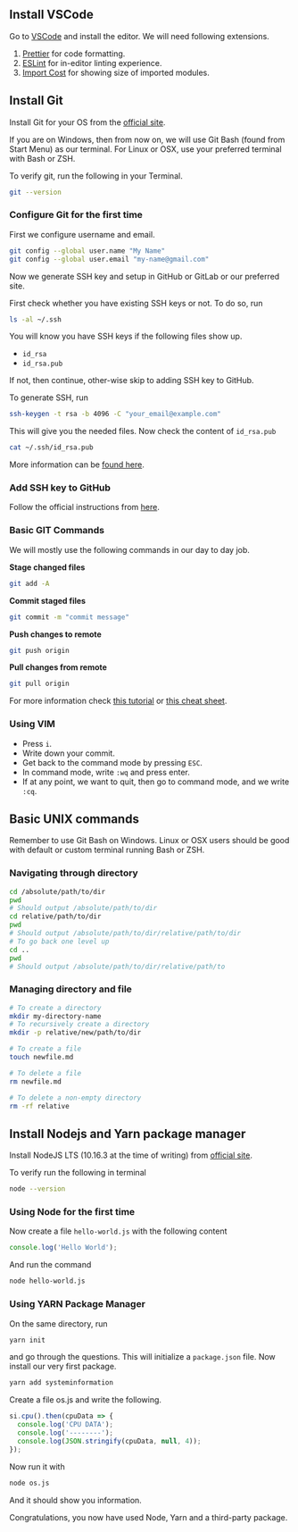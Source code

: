 ## Install VSCode

Go to [VSCode](https://code.visualstudio.com/) and install the editor. We will
need following extensions.

1. [Prettier](https://marketplace.visualstudio.com/items?itemName=esbenp.prettier-vscode)
   for code formatting.
2. [ESLint](https://marketplace.visualstudio.com/items?itemName=dbaeumer.vscode-eslint)
   for in-editor linting experience.
3. [Import Cost](https://marketplace.visualstudio.com/items?itemName=wix.vscode-import-cost)
   for showing size of imported modules.

## Install Git

Install Git for your OS from the [official site](https://git-scm.com/downloads).

If you are on Windows, then from now on, we will use Git Bash (found from Start Menu)
as our terminal. For Linux or OSX, use your preferred terminal with Bash or ZSH.

To verify git, run the following in your Terminal.

```bash
git --version
```

### Configure Git for the first time

First we configure username and email.

```bash
git config --global user.name "My Name"
git config --global user.email "my-name@gmail.com"
```

Now we generate SSH key and setup in GitHub or GitLab or our preferred site.

First check whether you have existing SSH keys or not. To do so, run

```bash
ls -al ~/.ssh
```

You will know you have SSH keys if the following files show up.

- `id_rsa`
- `id_rsa.pub`

If not, then continue, other-wise skip to adding SSH key to GitHub.

To generate SSH, run

```bash
ssh-keygen -t rsa -b 4096 -C "your_email@example.com"
```

This will give you the needed files. Now check the content of `id_rsa.pub`

```bash
cat ~/.ssh/id_rsa.pub
```

More information can be [found here](https://help.github.com/en/articles/generating-a-new-ssh-key-and-adding-it-to-the-ssh-agent).

### Add SSH key to GitHub

Follow the official instructions from [here](https://help.github.com/en/articles/adding-a-new-ssh-key-to-your-github-account).

### Basic GIT Commands

We will mostly use the following commands in our day to day job.

**Stage changed files**

```bash
git add -A
```

**Commit staged files**

```bash
git commit -m "commit message"
```

**Push changes to remote**

```bash
git push origin
```

**Pull changes from remote**

```bash
git pull origin
```

For more information check [this tutorial](https://guides.github.com/introduction/git-handbook/)
or [this cheat sheet](https://github.com/joshnh/Git-Commands).

### Using VIM

- Press `i`.
- Write down your commit.
- Get back to the command mode by pressing `ESC`.
- In command mode, write `:wq` and press enter.
- If at any point, we want to quit, then go to command mode, and we write `:cq`.

## Basic UNIX commands

Remember to use Git Bash on Windows. Linux or OSX users should be good with
default or custom terminal running Bash or ZSH.

### Navigating through directory

```bash
cd /absolute/path/to/dir
pwd
# Should output /absolute/path/to/dir
cd relative/path/to/dir
pwd
# Should output /absolute/path/to/dir/relative/path/to/dir
# To go back one level up
cd ..
pwd
# Should output /absolute/path/to/dir/relative/path/to
```

### Managing directory and file

```bash
# To create a directory
mkdir my-directory-name
# To recursively create a directory
mkdir -p relative/new/path/to/dir

# To create a file
touch newfile.md

# To delete a file
rm newfile.md

# To delete a non-empty directory
rm -rf relative
```

## Install Nodejs and Yarn package manager

Install NodeJS LTS (10.16.3 at the time of writing) from [official site](https://nodejs.org/en/).

To verify run the following in terminal

```bash
node --version
```

### Using Node for the first time

Now create a file `hello-world.js` with the following content

```js
console.log('Hello World');
```

And run the command

```bash
node hello-world.js
```

### Using YARN Package Manager

On the same directory, run

```bash
yarn init
```

and go through the questions. This will initialize a `package.json` file. Now
install our very first package.

```bash
yarn add systeminformation
```

Create a file os.js and write the following.

```js
si.cpu().then(cpuData => {
  console.log('CPU DATA');
  console.log('--------');
  console.log(JSON.stringify(cpuData, null, 4));
});
```

Now run it with

```bash
node os.js
```

And it should show you information.

Congratulations, you now have used Node, Yarn and a third-party package.
